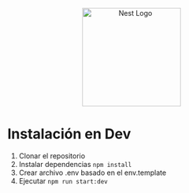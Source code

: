 <p align="center">
  <a href="http://nestjs.com/" target="blank"><img src="https://nestjs.com/img/logo-small.svg" width="200" alt="Nest Logo" /></a>
</p>

# Instalación en Dev

1. Clonar el repositorio
2. Instalar dependencias ```npm install```
3. Crear archivo .env basado en el env.template
4. Ejecutar ```npm run start:dev```


